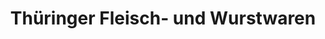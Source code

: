 ---
title: "Thüringer Fleisch- und Wurstwaren"
url: /rossleben-wiehe/thueringer-fleisch-und-wurstwaren-richard-huettig-platz/
shop: Metzgerei
---